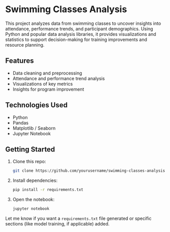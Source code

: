 #  Swimming Classes Analysis

This project analyzes data from swimming classes to uncover insights into attendance, performance trends, and participant demographics. Using Python and popular data analysis libraries, it provides visualizations and statistics to support decision-making for training improvements and resource planning.

## Features

* Data cleaning and preprocessing
* Attendance and performance trend analysis
* Visualizations of key metrics
* Insights for program improvement

##  Technologies Used

* Python
* Pandas
* Matplotlib / Seaborn
* Jupyter Notebook

##  Getting Started

1. Clone this repo:

   ```bash
   git clone https://github.com/yourusername/swimming-classes-analysis.git  
   ```
2. Install dependencies:

   ```bash
   pip install -r requirements.txt  
   ```
3. Open the notebook:

   ```bash
   jupyter notebook  
   ```


Let me know if you want a `requirements.txt` file generated or specific sections (like model training, if applicable) added.

